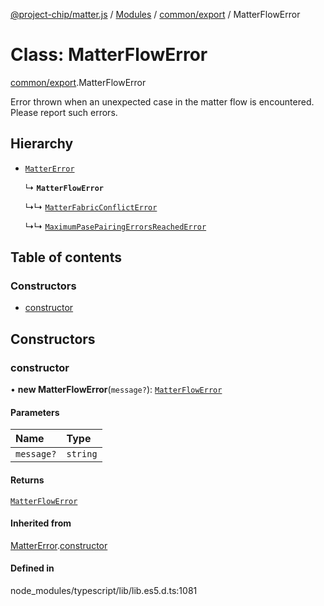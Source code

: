 [@project-chip/matter.js](../README.md) / [Modules](../modules.md) / [common/export](../modules/common_export.md) / MatterFlowError

# Class: MatterFlowError

[common/export](../modules/common_export.md).MatterFlowError

Error thrown when an unexpected case in the matter flow is encountered. Please report such errors.

## Hierarchy

- [`MatterError`](common_export.MatterError.md)

  ↳ **`MatterFlowError`**

  ↳↳ [`MatterFabricConflictError`](common_export.MatterFabricConflictError.md)

  ↳↳ [`MaximumPasePairingErrorsReachedError`](session_export.MaximumPasePairingErrorsReachedError.md)

## Table of contents

### Constructors

- [constructor](common_export.MatterFlowError.md#constructor)

## Constructors

### constructor

• **new MatterFlowError**(`message?`): [`MatterFlowError`](common_export.MatterFlowError.md)

#### Parameters

| Name | Type |
| :------ | :------ |
| `message?` | `string` |

#### Returns

[`MatterFlowError`](common_export.MatterFlowError.md)

#### Inherited from

[MatterError](common_export.MatterError.md).[constructor](common_export.MatterError.md#constructor)

#### Defined in

node_modules/typescript/lib/lib.es5.d.ts:1081
